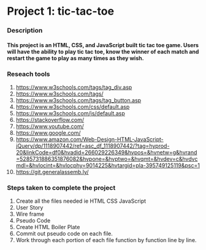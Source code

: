 # Project 1: tic-tac-toe
### Description
#### This project is an HTML, CSS, and JavaScript built tic tac toe game. Users will have the ability to play tic tac toe, know the winner of each match and restart the game to play as many times as they wish.
### Reseach tools
1. https://www.w3schools.com/tags/tag_div.asp 
2. https://www.w3schools.com/tags/
3. https://www.w3schools.com/tags/tag_button.asp
4. https://www.w3schools.com/css/default.asp
5. https://www.w3schools.com/js/default.asp
6. https://stackoverflow.com/
7. https://www.youtube.com/
8. https://www.google.com/
9. https://www.amazon.com/Web-Design-HTML-JavaScript-jQuery/dp/1118907442/ref=asc_df_1118907442/?tag=hyprod-20&linkCode=df0&hvadid=266029226349&hvpos=&hvnetw=g&hvrand=5285731886351876082&hvpone=&hvptwo=&hvqmt=&hvdev=c&hvdvcmdl=&hvlocint=&hvlocphy=9014225&hvtargid=pla-395749125119&psc=1
10. https://git.generalassemb.ly/

### Steps taken to complete the project
1. Create all the files needed ie HTML CSS JavaScript
2. User Story
3. Wire frame
4. Pseudo Code
5. Create HTML Boiler Plate
6. Commit out pseudo code on each file.
7. Work through each portion of each file function by function line by line.
